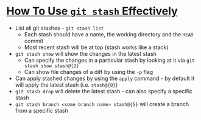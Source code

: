 # [How To Use `git stash` Effectively](https://levelup.gitconnected.com/how-to-use-git-stash-effectively-d4e04870cc2b)

* List all git stashes - `git stash list`
  * Each stash should have a name, the working directory and the `HEAD` commit
  * Most recent stash will be at top (stash works like a stack)
* `git stash show` will show the changes in the latest stash
  * Can specify the changes in a particular stash by looking at it via `git stash show stash@{2}`
  * Can show file changes of a diff by using the `-p` flag
* Can apply stashed changes by using the `apply` command - by default it will apply the latest stash (i.e. `stash@{0}`)
* `git stash drop` will delete the latest stash - can also specify a specific stash
* `git stash branch <some branch name> stash@{5}` will create a branch from a specific stash
